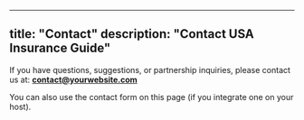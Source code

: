 
---
title: "Contact"
description: "Contact USA Insurance Guide"
---

If you have questions, suggestions, or partnership inquiries, please contact us at: **contact@yourwebsite.com**

You can also use the contact form on this page (if you integrate one on your host).
